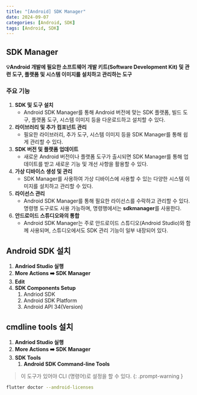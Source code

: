 ```yaml
---
title: "[Android] SDK Manager"
date: 2024-09-07
categories: [Android, SDK]
tags: [Android, SDK]
---
```


## **SDK Manager**
**💡Android 개발에 필요한 소프트웨어 개발 키트(Software Development Kit) 및 관련 도구, 플랫폼 및 시스템 이미지를 설치하고 관리하는 도구**

### **주요 기능**
1. **SDK 및 도구 설치**
    - Android SDK Manager를 통해 Android 버전에 맞는 SDK 플랫폼, 빌드 도구, 플랫폼 도구, 시스템 이미지 등을 다운로드하고 설치할 수 있다.
2. **라이브러리 및 추가 컴포넌트 관리**
    - 필요한 라이브러리, 추가 도구, 시스템 이미지 등을 SDK Manager를 통해 쉽게 관리할 수 있다.
3. **SDK 버전 및 플랫폼 업데이트**
    - 새로운 Android 버전이나 플랫폼 도구가 출시되면 SDK Manager를 통해 업데이트를 받고 새로운 기능 및 개선 사항을 활용할 수 있다.
4. **가상 디바이스 생성 및 관리**
    - SDK Manager를 사용하여 가상 디바이스에 사용할 수 있는 다양한 시스템 이미지를 설치하고 관리할 수 있다.
5. **라이선스 관리**
    - Android SDK Manager를 통해 필요한 라이선스를 수락하고 관리할 수 있다. 명령행 도구로도 사용 가능하며, 명령행에서는 **sdkmanager**를 사용한다.
6. **안드로이드 스튜디오와의 통합**
    - Android SDK Manager는 주로 안드로이드 스튜디오(Android Studio)와 함께 사용되며, 스튜디오에서도 SDK 관리 기능이 일부 내장되어 있다.

## **Android SDK 설치**
1. **Andriod Studio 실행**
2. **More Actions ➡️ SDK Manager**
3. **Edit**
4. **SDK Components Setup**
    1. Andriod SDK
    2. Android SDK Platform
    3. Android API 34(Version)

## **cmdline tools 설치**
1. **Andriod Studio 실행**
2. **More Actions ➡️ SDK Manager**
3. **SDK Tools**
    1. **Android SDK Command-line Tools**

> 이 도구가 있어야 CLI (명령어)로 설정을 할 수 있다.
{: .prompt-warning }

```bash
flutter doctor --android-licenses
```
